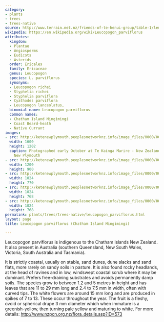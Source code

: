 ```yaml
---
category:
- plants
- trees
- trees-native
source: http://www.terrain.net.nz/friends-of-te-henui-group/table-1/leucopogon-parviflorus-chatham-island-mingimingi.html
wikipedia: https://en.wikipedia.org/wiki/Leucopogon_parviflorus
attributes:
  kingdom:
  - Plantae
  - Angiosperms
  - Eudicots
  - Asterids
  order: Ericales
  family: Ericaceae
  genus: Leucopogon
  species: L. parviflorus
  synonyms:
  - Leucopogon richei
  - Styphelia richei
  - Styphelia parviflora
  - Cyathodes parviflora
  - Leucopogon lanceolatus,
  binomial name: Leucopogon parviflorus
  common names:
  - Chatham Island Mingimingi
  - Coast Beard-heath
  - Native Currant
images:
- src: http://ketenewplymouth.peoplesnetworknz.info/image_files/0000/0008/0578/Leucopogon_parviflorus_1.JPG
  width: 1600
  height: 1202
  caption: Photographed early October at Te Kainga Marire - New Zealand's Native Garden,
    New Plymouth
- src: http://ketenewplymouth.peoplesnetworknz.info/image_files/0000/0008/0583/Leucopogon_parviflorus_1-001.JPG
  width: 1200
  height: 900
- src: http://ketenewplymouth.peoplesnetworknz.info/image_files/0000/0008/0588/Leucopogon_parviflorus_1-002.JPG
  width: 1024
  height: 770
- src: http://ketenewplymouth.peoplesnetworknz.info/image_files/0000/0008/0593/Leucopogon_parviflorus_1-003.JPG
  width: 1024
  height: 768
- src: http://ketenewplymouth.peoplesnetworknz.info/image_files/0000/0003/4114/Leucopogon_parviflorus__Chatham_Island_Mingimingi-003.JPG
  width: 1024
  height: 768
permalink: plants/trees/trees-native/leucopogon_parviflorus.html
layout: page
title: Leucopogon parviflorus (Chatham Island Mingimingi)

---
```

Leucopogon parviflorus is indigenous to the Chatham Islands New Zealand. It also present in Australia (southern Queensland, New South Wales, Victoria, South Australia and Tasmania).

It is strictly coastal, usually on stable, sand dunes, dune slacks and sand flats, more rarely on sandy soils in pasture. It is also found rocky headlands, at the head of ravines and in low, windswept coastal scrub where it may be dominant. Prefers free-draining substrates and avoids permanently damp soils.
The species grow to between 1.2 and 5 metres in height and has leaves that are 11 to 29 mm long and 2.4 to 7.5 mm in width, often with curved tips. The white flowers are around 15 mm long and are produced in spikes of 7 to 13. These occur throughout the year. The fruit is a fleshy, ovoid or spherical drupe 3 mm diameter which when immature is a greenish-yellow, then turning pale yellow and maturing to white.
For more details: <a href="http://www.nzpcn.org.nz/flora_details.asp?%20ID=573" target="_blank">http://www.nzpcn.org.nz/flora_details.asp?ID=573</a>
